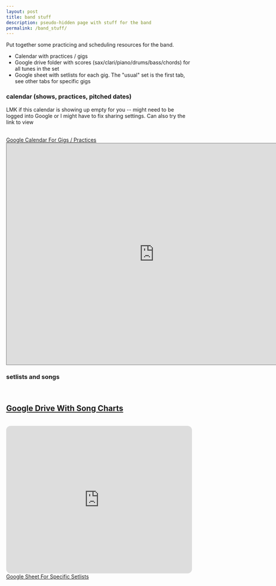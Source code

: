 ```yaml
---
layout: post
title: band stuff
description: pseudo-hidden page with stuff for the band
permalink: /band_stuff/
---
```


Put together some practicing and scheduling resources for the band.
- Calendar with practices / gigs
- Google drive folder with scores (sax/clari/piano/drums/bass/chords) for all tunes in the set
- Google sheet with setlists for each gig. The "usual" set is the first tab, see other tabs for specific gigs

### calendar (shows, practices, pitched dates)

LMK if this calendar is showing up empty for you -- might need to be logged into Google
or I might have to fix sharing settings. Can also try the link to view

<br>
<a href="https://calendar.google.com/calendar/u/0?cid=NjEwZTk3ZDFlOTViOThlNzMzYTZiYzZmZjcwZDk2ZWEwNmYxMTFmZWE1ZmEzMWE4YWY2ZGJiYTFjOWFmNTZlOUBncm91cC5jYWxlbmRhci5nb29nbGUuY29t">Google Calendar For Gigs / Practices</a>
<br>

<iframe src="https://calendar.google.com/calendar/embed?src=610e97d1e95b98e733a6bc6ff70d96ea06f111fea5fa31a8af6dbba1c9af56e9%40group.calendar.google.com&ctz=America%2FDenver" style="border:solid 1px #777" width="800" height="600" frameborder="0" scrolling="no"></iframe>

### setlists and songs

<br>
<h2><a href="https://drive.google.com/drive/folders/1BsH8shZceINgOJLklSBCk9cX-9GkPSCb?usp=sharing
">Google Drive With Song Charts</a></h2>
<br>
<iframe style="border-radius:12px" src="https://docs.google.com/spreadsheets/d/e/2PACX-1vQEJtIuSfUuQtbleVHMyqNPSO3fXMQpR-xVkdom3utDDTy-KsNYfvxqDHZnD3es_kZGbkPVSnaOsCMR/pubhtml?widget=true&amp;headers=false" width="100%" height="400" frameBorder="0" allowfullscreen="" allow="autoplay; clipboard-write; encrypted-media; fullscreen; picture-in-picture" loading="lazy"></iframe>
<br>
<a href="https://docs.google.com/spreadsheets/d/1vU8aDYeAyw2ip9CdTubh3pygxsnR29IUSjm3mdH_RS0/edit?usp=sharing">Google Sheet For Specific Setlists</a>


